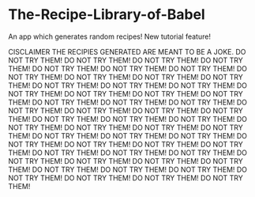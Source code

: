 # The-Recipe-Library-of-Babel
An app which generates random recipes! New tutorial feature!

CISCLAIMER
THE RECIPIES GENERATED ARE MEANT TO BE A JOKE. DO NOT TRY THEM! DO NOT TRY THEM! DO NOT TRY THEM! DO NOT TRY THEM! DO NOT TRY THEM! DO NOT TRY THEM! DO NOT TRY THEM! DO NOT TRY THEM! DO NOT TRY THEM! DO NOT TRY THEM! DO NOT TRY THEM! DO NOT TRY THEM! DO NOT TRY THEM! DO NOT TRY THEM! DO NOT TRY THEM! DO NOT TRY THEM! DO NOT TRY THEM! DO NOT TRY THEM! DO NOT TRY THEM! DO NOT TRY THEM! DO NOT TRY THEM! DO NOT TRY THEM! DO NOT TRY THEM! DO NOT TRY THEM! DO NOT TRY THEM! DO NOT TRY THEM! DO NOT TRY THEM! DO NOT TRY THEM! DO NOT TRY THEM! DO NOT TRY THEM! DO NOT TRY THEM! DO NOT TRY THEM! DO NOT TRY THEM! DO NOT TRY THEM! DO NOT TRY THEM! DO NOT TRY THEM! DO NOT TRY THEM! DO NOT TRY THEM! DO NOT TRY THEM! DO NOT TRY THEM! DO NOT TRY THEM! DO NOT TRY THEM! DO NOT TRY THEM! DO NOT TRY THEM! DO NOT TRY THEM! DO NOT TRY THEM! DO NOT TRY THEM! DO NOT TRY THEM! DO NOT TRY THEM! DO NOT TRY THEM! DO NOT TRY THEM! DO NOT TRY THEM! DO NOT TRY THEM!
